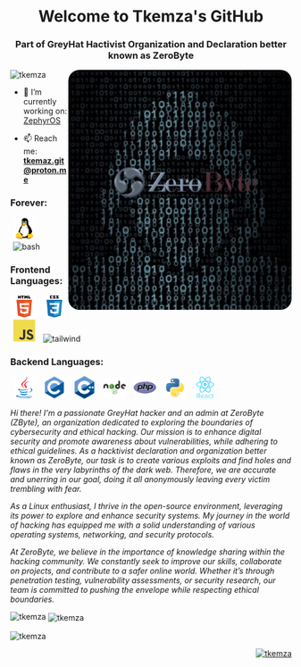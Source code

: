 <h1 align="center">Welcome to Tkemza's GitHub</h1>
<h3 align="center">Part of GreyHat Hactivist Organization and Declaration better known as ZeroByte</h3>

<img align="right" alt="Coding" width="400" src="ZeroByte.png" style="border-radius: 20px;">

<p align="left"> <img src="https://komarev.com/ghpvc/?username=tkemza&label=Profile%20views&color=0e75b6&style=flat" alt="tkemza" /> </p>

- 🔭 I’m currently working on: [ZephyrOS](https://github.com/TodorW/ZephyrOS)

- 📫 Reach me: **tkemaz.git@proton.me**

<h3 align="left">Forever: </h3>
    <p align="left">
    <img src="https://raw.githubusercontent.com/devicons/devicon/master/icons/linux/linux-original.svg" alt="linux" width="40" height="40" hspace="5" />  
        <img src="https://www.vectorlogo.zone/logos/gnu_bash/gnu_bash-icon.svg" alt="bash" width="40" height="40" hspace="5" />
    </p>

<h3 align="left">Frontend Languages: </h3>
    <p align="left">
        <img src="https://raw.githubusercontent.com/devicons/devicon/master/icons/html5/html5-original-wordmark.svg" alt="html5" width="40"     height="40" hspace="5" />
        <img src="https://raw.githubusercontent.com/devicons/devicon/master/icons/css3/css3-original-wordmark.svg" alt="css3" width="40" height="40" hspace="5" />
        <img src="https://raw.githubusercontent.com/devicons/devicon/master/icons/javascript/javascript-original.svg" alt="javascript" width="40"   height="40" hspace="5" />
        <img src="https://www.vectorlogo.zone/logos/tailwindcss/tailwindcss-icon.svg" alt="tailwind" width="40" height="40" hspace="5" />
    </p>
    

<h3 align="left">Backend Languages: </h3>
    <p align="left">
        <img src="https://raw.githubusercontent.com/devicons/devicon/master/icons/java/java-original.svg" alt="java" width="40" height="40" hspace="5" />
        <img src="https://raw.githubusercontent.com/devicons/devicon/master/icons/c/c-original.svg" alt="c" width="40" height="40" hspace="5" />  
        <img src="https://raw.githubusercontent.com/devicons/devicon/master/icons/cplusplus/cplusplus-original.svg" alt="cplusplus" width="40" height="40" hspace="5" /> 
        <img src="https://raw.githubusercontent.com/devicons/devicon/master/icons/nodejs/nodejs-original-wordmark.svg" alt="nodejs" width="40" height="40" hspace="5" />
        <img src="https://raw.githubusercontent.com/devicons/devicon/master/icons/php/php-original.svg" alt="php" width="40" height="40" hspace="5" />  
        <img src="https://raw.githubusercontent.com/devicons/devicon/master/icons/python/python-original.svg" alt="python" width="40" height="40" hspace="5" />
        <img src="https://raw.githubusercontent.com/devicons/devicon/master/icons/react/react-original-wordmark.svg" alt="react" width="40" height="40" hspace="5" /> 
    </p>

<p>
    <i>Hi there! I'm a passionate GreyHat hacker and an admin at ZeroByte (ZByte), an organization dedicated to exploring the boundaries of cybersecurity and ethical hacking. Our mission is to enhance digital security and promote awareness about vulnerabilities, while adhering to ethical guidelines. As a hacktivist declaration and organization better known as ZeroByte, our task is to create various exploits and find holes and flaws in the very labyrinths of the dark web. Therefore, we are accurate and unerring in our goal, doing it all anonymously leaving every victim trembling with fear.


 As a Linux enthusiast, I thrive in the open-source environment, leveraging its power to explore and enhance security systems. My journey in the world of hacking has equipped me with a solid understanding of various operating systems, networking, and security protocols.

 At ZeroByte, we believe in the importance of knowledge sharing within the hacking community. We constantly seek to improve our skills, collaborate on projects, and contribute to a safer online world. Whether it’s through penetration testing, vulnerability assessments, or security research, our team is committed to pushing the envelope while respecting ethical boundaries.
</i>
<p>

<p><img align="left" src="https://github-readme-stats.vercel.app/api/top-langs?username=tkemza&show_icons=true&locale=en&layout=compact" alt="tkemza" /></p>

<p>&nbsp;<img align="center" src="https://github-readme-stats.vercel.app/api?username=tkemza&show_icons=true&locale=en" alt="tkemza" /></p>

<p><img align="center" src="https://github-readme-streak-stats.herokuapp.com/?user=tkemza&" alt="tkemza" /></p>

<p align="right"> 
    <a href="https://github.com/ryo-ma/github-profile-trophy">
        <img src="https://github-profile-trophy.vercel.app/?username=tkemza" alt="tkemza" />
    </a> 
</p>
